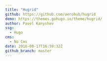 ```yaml
---
title: "Hugrid"
github: https://github.com/aerohub/hugrid
demo: https://themes.gohugo.io/theme/hugrid/
author: Pavel Kanyshev
ssg:
  - Hugo
cms:
  - No Cms
date: 2016-08-17T16:59:32Z
github_branch: master
---
```

